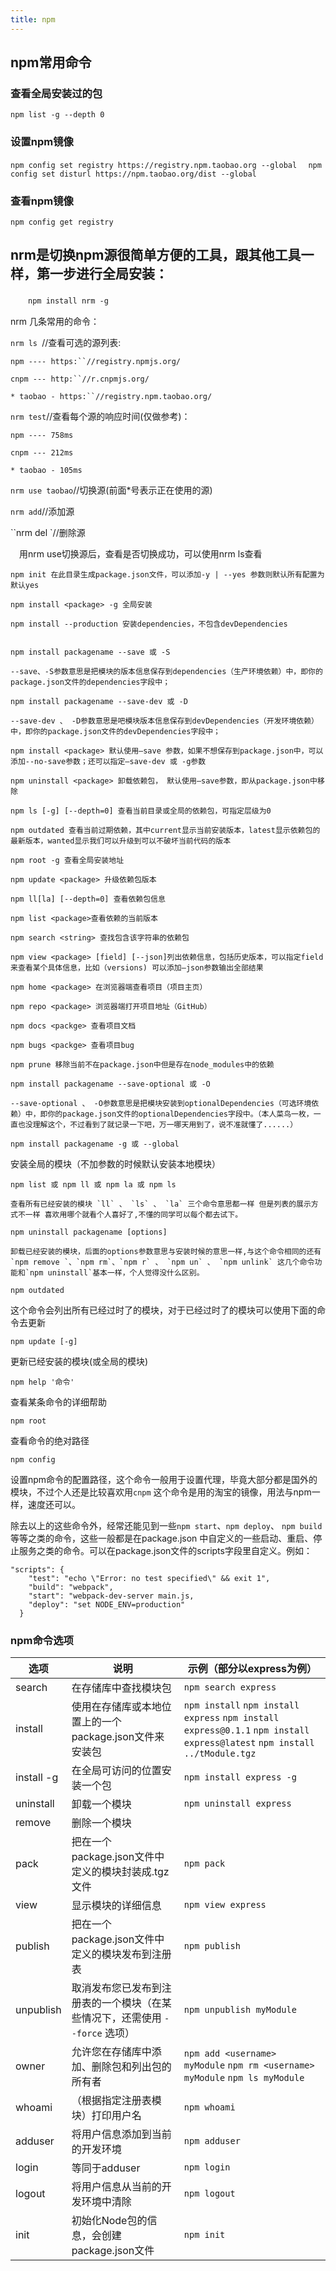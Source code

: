 ```yaml
---
title: npm
---
```


## npm常用命令

### 查看全局安装过的包
`npm list -g --depth 0`

### 设置npm镜像

`npm config set registry https://registry.npm.taobao.org --global  `
`npm config set disturl https://npm.taobao.org/dist --global `
### 查看npm镜像
`npm config get registry`


## nrm是切换npm源很简单方便的工具，跟其他工具一样，第一步进行全局安装：

　　`npm install nrm -g `

nrm 几条常用的命令：

`nrm ls `//查看可选的源列表:

`npm ---- https:``//registry.npmjs.org/`

`cnpm --- http:``//r.cnpmjs.org/`

`* taobao - https:``//registry.npm.taobao.org/`



`nrm test`//查看每个源的响应时间(仅做参考)：

`npm ---- 758ms`

`cnpm --- 212ms`

`* taobao - 105ms`


`nrm use taobao`//切换源(前面*号表示正在使用的源)


`nrm add`//添加源

``nrm del     `//删除源

　用nrm use切换源后，查看是否切换成功，可以使用nrm ls查看

```
npm init 在此目录生成package.json文件，可以添加-y | --yes 参数则默认所有配置为默认yes

npm install <package> -g 全局安装

npm install --production 安装dependencies，不包含devDependencies


npm install packagename --save 或 -S

--save、-S参数意思是把模块的版本信息保存到dependencies（生产环境依赖）中，即你的package.json文件的dependencies字段中；

npm install packagename --save-dev 或 -D

--save-dev 、 -D参数意思是吧模块版本信息保存到devDependencies（开发环境依赖）中，即你的package.json文件的devDependencies字段中；

npm install <package> 默认使用–save 参数，如果不想保存到package.json中，可以添加--no-save参数；还可以指定–save-dev 或 -g参数

npm uninstall <package> 卸载依赖包， 默认使用–save参数，即从package.json中移除

npm ls [-g] [--depth=0] 查看当前目录或全局的依赖包，可指定层级为0

npm outdated 查看当前过期依赖，其中current显示当前安装版本，latest显示依赖包的最新版本，wanted显示我们可以升级到可以不破坏当前代码的版本

npm root -g 查看全局安装地址

npm update <package> 升级依赖包版本

npm ll[la] [--depth=0] 查看依赖包信息

npm list <package>查看依赖的当前版本

npm search <string> 查找包含该字符串的依赖包

npm view <package> [field] [--json]列出依赖信息，包括历史版本，可以指定field来查看某个具体信息，比如（versions) 可以添加–json参数输出全部结果

npm home <package> 在浏览器端查看项目（项目主页）

npm repo <package> 浏览器端打开项目地址（GitHub）

npm docs <packge> 查看项目文档

npm bugs <packge> 查看项目bug

npm prune 移除当前不在package.json中但是存在node_modules中的依赖
```


```
npm install packagename --save-optional 或 -O

--save-optional 、 -O参数意思是把模块安装到optionalDependencies（可选环境依赖）中，即你的package.json文件的optionalDependencies字段中。（本人菜鸟一枚，一直也没理解这个，不过看到了就记录一下吧，万一哪天用到了，说不准就懂了......）

```

```
npm install packagename -g 或 --global
```

安装全局的模块（不加参数的时候默认安装本地模块）

```
npm list 或 npm ll 或 npm la 或 npm ls

查看所有已经安装的模块 `ll` 、 `ls` 、 `la` 三个命令意思都一样 但是列表的展示方式不一样 喜欢用哪个就看个人喜好了,不懂的同学可以每个都去试下。
```



```
npm uninstall packagename [options]

卸载已经安装的模块，后面的options参数意思与安装时候的意思一样,与这个命令相同的还有`npm remove `、`npm rm`、`npm r` 、 `npm un` 、 `npm unlink` 这几个命令功能和`npm uninstall`基本一样，个人觉得没什么区别。

```



```
npm outdated
```
这个命令会列出所有已经过时了的模块，对于已经过时了的模块可以使用下面的命令去更新
```
npm update [-g]
```

更新已经安装的模块(或全局的模块)

```
npm help '命令'
```

查看某条命令的详细帮助

```
npm root
```

查看命令的绝对路径

```
npm config
```

设置npm命令的配置路径，这个命令一般用于设置代理，毕竟大部分都是国外的模块，不过个人还是比较喜欢用`cnpm` 这个命令是用的淘宝的镜像，用法与npm一样，速度还可以。

除去以上的这些命令外，经常还能见到一些`npm start`、`npm deploy`、 `npm build`等等之类的命令，这些一般都是在package.json 中自定义的一些启动、重启、停止服务之类的命令。可以在package.json文件的scripts字段里自定义。例如：

```
"scripts": {
    "test": "echo \"Error: no test specified\" && exit 1",
    "build": "webpack",
    "start": "webpack-dev-server main.js,
    "deploy": "set NODE_ENV=production"
  }
```

### npm命令选项

| 选项       | 说明                                                         | 示例（部分以express为例）                                    |
| ---------- | ------------------------------------------------------------ | ------------------------------------------------------------ |
| search     | 在存储库中查找模块包                                         | `npm search express`                                         |
| install    | 使用在存储库或本地位置上的一个package.json文件来安装包       | `npm install`  `npm install express`  `npm install express@0.1.1`  `npm install express@latest`  `npm install ../tModule.tgz` |
| install -g | 在全局可访问的位置安装一个包                                 | `npm install express -g`                                     |
| uninstall  | 卸载一个模块                                                 | `npm uninstall express`                                      |
| remove     | 删除一个模块                                                 |                                                              |
| pack       | 把在一个package.json文件中定义的模块封装成.tgz文件           | `npm pack`                                                   |
| view       | 显示模块的详细信息                                           | `npm view express`                                           |
| publish    | 把在一个package.json文件中定义的模块发布到注册表             | `npm publish`                                                |
| unpublish  | 取消发布您已发布到注册表的一个模块（在某些情况下，还需使用 `--force` 选项） | `npm unpublish myModule`                                     |
| owner      | 允许您在存储库中添加、删除包和列出包的所有者                 | `npm add <username> myModule`  `npm rm <username> myModule`  `npm ls myModule` |
| whoami     | （根据指定注册表模块）打印用户名                             | `npm whoami`                                                 |
| adduser    | 将用户信息添加到当前的开发环境                               | `npm adduser`                                                |
| login      | 等同于adduser                                                | `npm login`                                                  |
| logout     | 将用户信息从当前的开发环境中清除                             | `npm logout`                                                 |
| init       | 初始化Node包的信息，会创建package.json文件                   | `npm init`                                                   |



